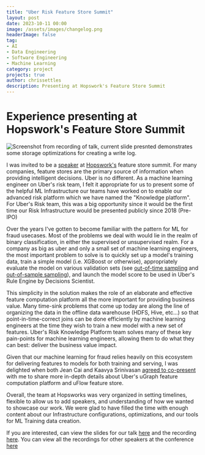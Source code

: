 ```yaml
---
title: "Uber Risk Feature Store Summit"
layout: post
date: 2023-10-11 00:00
image: /assets/images/changelog.png
headerImage: false
tag:
- AI
- Data Engineering
- Software Engineering
- Machine Learning
category: project
projects: true
author: chrissettles
description: Presenting at Hopswork's Feature Store Summit
---
```

# Experience presenting at Hopswork's Feature Store Summit

![Screenshot from recording of talk, current slide presnted demonstrates some storage optimizations for creating a write log.](https://raw.githubusercontent.com/neverSettles/neverSettles.github.io/gh-pages/assets/images/changelog.png)

I was invited to be a [speaker](https://www.featurestoresummit.com/fss-2023/speakers) at [Hopswork's](https://www.hopsworks.ai) feature store summit. For many companies, feature stores are the primary source of information when providing intelligent decisions. Uber is no different. As a machine learning engineer on Uber's risk team, I felt it appropriate for us to present some of the helpful ML Infrastructure our teams have worked on to enable our advanced risk platform which we have named the "Knowledge platform". For Uber's Risk team, this was a big opportunity since it would be the first time our Risk Infrastructure would be presented publicly since 2018 (Pre-IPO)

Over the years I've gotten to become familiar with the pattern for ML for fraud usecases. Most of the problems we deal with would lie in the realm of binary classification, in either the supervised or unsupervised realm. For a company as big as uber and only a small set of machine learning engineers, the most important problem to solve is to quickly set up a model's training data, train a simple model (i.e. XGBoost or otherwise), appropriately evaluate the model on various validation sets (see [out-of-time sampling](https://docs.datarobot.com/en/docs/modeling/special-workflows/otv.html) and [out-of-sample sampling](https://stackoverflow.com/questions/5087635/out-of-sample-definition)), and launch the model score to be used in Uber's Rule Engine by Decisions Scientist. 

This simplicity in the solution makes the role of an elaborate and effective feature computation platform all the more important for providing business value. Many time-sink problems that come up today are along the line of organizing the data in the offline data warehouse (HDFS, Hive, etc...) so that point-in-time-correct joins can be done efficiently by machine learning engineers at the time they wish to train a new model with a new set of features. Uber's Risk Knowledge Platform team solves many of these key pain-points for machine learning engineers, allowing them to do what they can best: deliver the business value impact.

Given that our machine learning for fraud relies heavily on this ecosystem for delivering features to models for both training and serving, I was delighted when both Jean Cai and Kaavya Srinivasan [agreed to co-present](https://www.featurestoresummit.com/session/ubers-risk-knowledge-platform) with me to share more in-depth details about Uber's uGraph feature computation platform and uFlow feature store. 

Overall, the team at Hopsworks was very organized in setting timelines, flexible to allow us to add speakers, and understanding of how we wanted to showcase our work. We were glad to have filled the time with enough content about our Infrastructure configurations, optimizations, and our tools for ML Training data creation. 

If you are interested, can view the slides for our talk [here](https://content.hopsworks.ai/hubfs/Feature%20Store%20Summit%202023/FS%20Summit%2023%20-%20Uber%20(Risk%20Platform).pdf) and the recording [here](https://www.youtube.com/watch?v=KZe1dFjK1dY&ab_channel=FeatureStoreOrg). You can view all the recordings for other speakers at the conference [here](https://www.featurestore.org/feature-store-summit-2023?utm_source=fs-summit&utm_medium=web)
